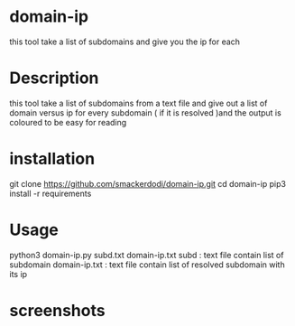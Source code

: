# domain-ip
this tool take a list of subdomains and give you the ip for each 
# Description 
this tool take a list of subdomains from a text file and give out a list of domain versus ip for every subdomain ( if it is resolved )and the output is coloured to be easy for reading 
# installation 
git clone https://github.com/smackerdodi/domain-ip.git
cd domain-ip
pip3 install -r requirements
# Usage 
python3 domain-ip.py subd.txt domain-ip.txt
subd          : text file contain list of subdomain 
domain-ip.txt : text file contain list of resolved subdomain with its ip 
# screenshots 
